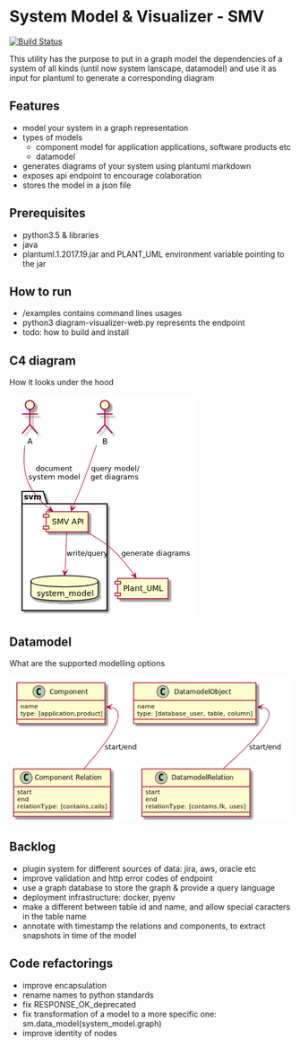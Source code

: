 # System Model & Visualizer - SMV
[![Build Status](https://travis-ci.org/zalum/system-model-visualizer.svg?branch=master)](https://travis-ci.org/zalum/system-model-visualizer)

This utility has the purpose to put in a graph model the dependencies of a system of all kinds
(until now system lanscape, datamodel) and use it as input for plantuml to generate a corresponding diagram


## Features
* model your system in a graph representation
* types of models
    * component model for application applications, software products etc
    * datamodel
* generates diagrams of your system using plantuml markdown
* exposes api endpoint to encourage colaboration
* stores the model in a json file

## Prerequisites
* python3.5 & libraries
* java
* plantuml.1.2017.19.jar and PLANT_UML environment variable pointing to the jar

## How to run
* /examples contains command lines usages
* python3 diagram-visualizer-web.py represents the endpoint
* todo: how to build and install

## C4 diagram

How it looks under the hood
    
![c4](docs/c4.png)

## Datamodel

What are the supported modelling options

![schema](docs/schema.png)

## Backlog
* plugin system for different sources of data: jira, aws, oracle etc
* improve validation and http error codes of endpoint
* use a graph database to store the graph & provide a query language
* deployment infrastructure: docker, pyenv
* make a different between table id and name, and allow special caracters in the table name
* annotate with timestamp the relations and components, to extract snapshots in time of the model

## Code refactorings
* improve encapsulation
* rename names to python standards
* fix RESPONSE_OK_deprecated
* fix transformation of a model to a more specific one: sm.data_model(system_model.graph)
* improve identity of nodes


